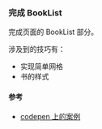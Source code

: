 ### 完成 BookList

完成页面的 BookList 部分。

涉及到的技巧有：

* 实现简单网格
* 书的样式

#### 参考

* [codepen 上的案例](http://codepen.io/happypeter/pen/soigH)
